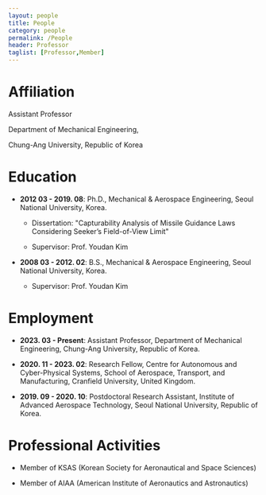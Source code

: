 ```yaml
---
layout: people
title: People
category: people
permalink: /People
header: Professor
taglist: [Professor,Member]
---
```


# Affiliation

Assistant Professor 

Department of Mechanical Engineering, 

Chung-Ang University, Republic of Korea

# Education

* **2012 03 - 2019. 08**: Ph.D., Mechanical & Aerospace Engineering, Seoul National University, Korea.

    - Dissertation: "Capturability Analysis of Missile Guidance Laws Considering Seeker’s Field-of-View Limit"

    - Supervisor: Prof. Youdan Kim

* **2008 03 - 2012. 02**: B.S., Mechanical & Aerospace Engineering, Seoul National University, Korea.

    - Supervisor: Prof. Youdan Kim

# Employment

* **2023. 03 - Present**: Assistant Professor, Department of Mechanical Engineering, Chung-Ang University, Republic of Korea. 

* **2020. 11 - 2023. 02**: Research Fellow, Centre for Autonomous and Cyber-Physical Systems, School of Aerospace, Transport, and Manufacturing, Cranfield University, United Kingdom. 

* **2019. 09 - 2020. 10**: Postdoctoral Research Assistant, Institute of Advanced Aerospace Technology,  Seoul National University, Republic of Korea.

# Professional Activities

* Member of KSAS (Korean Society for Aeronautical and Space Sciences)

* Member of AIAA (American Institute of Aeronautics and Astronautics)